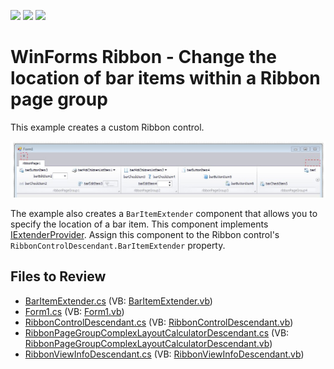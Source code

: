<!-- default badges list -->
![](https://img.shields.io/endpoint?url=https://codecentral.devexpress.com/api/v1/VersionRange/128616279/12.1.7%2B)
[![](https://img.shields.io/badge/Open_in_DevExpress_Support_Center-FF7200?style=flat-square&logo=DevExpress&logoColor=white)](https://supportcenter.devexpress.com/ticket/details/E4315)
[![](https://img.shields.io/badge/📖_How_to_use_DevExpress_Examples-e9f6fc?style=flat-square)](https://docs.devexpress.com/GeneralInformation/403183)
<!-- default badges end -->

# WinForms Ribbon - Change the location of bar items within a Ribbon page group

This example creates a custom Ribbon control.

![WinForms Ribbon - Change the location of bar items within a Ribbon page group](https://raw.githubusercontent.com/DevExpress-Examples/how-to-change-the-location-of-bar-items-within-a-ribbon-page-group-e4315/12.1.7+/media/39cb19f8-b1fb-4fba-8f4a-3bd267db8249.png)

The example also creates a `BarItemExtender` component that allows you to specify the location of a bar item. This component implements [IExtenderProvider](https://learn.microsoft.com/ru-ru/dotnet/api/system.componentmodel.iextenderprovider?view=net-7.0&redirectedfrom=MSDN). Assign this component to the Ribbon control's `RibbonControlDescendant.BarItemExtender` property.


## Files to Review

* [BarItemExtender.cs](./CS/CustomRibbonControl/BarItemExtender.cs) (VB: [BarItemExtender.vb](./VB/CustomRibbonControl/BarItemExtender.vb))
* [Form1.cs](./CS/CustomRibbonControl/Form1.cs) (VB: [Form1.vb](./VB/CustomRibbonControl/Form1.vb))
* [RibbonControlDescendant.cs](./CS/CustomRibbonControl/RibbonControlDescendant.cs) (VB: [RibbonControlDescendant.vb](./VB/CustomRibbonControl/RibbonControlDescendant.vb))
* [RibbonPageGroupComplexLayoutCalculatorDescendant.cs](./CS/CustomRibbonControl/RibbonPageGroupComplexLayoutCalculatorDescendant.cs) (VB: [RibbonPageGroupComplexLayoutCalculatorDescendant.vb](./VB/CustomRibbonControl/RibbonPageGroupComplexLayoutCalculatorDescendant.vb))
* [RibbonViewInfoDescendant.cs](./CS/CustomRibbonControl/RibbonViewInfoDescendant.cs) (VB: [RibbonViewInfoDescendant.vb](./VB/CustomRibbonControl/RibbonViewInfoDescendant.vb))
